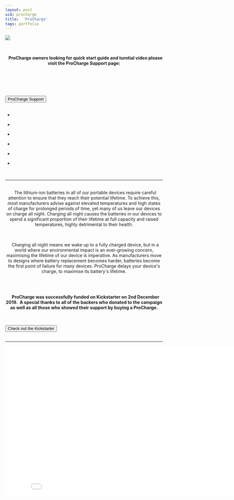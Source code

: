```yaml
---
layout: post
uid: procharge
title:  'ProCharge'
tags: portfolio
---
```


<a href="{{ site.url }}/images/portfolio/procharge/IMG_5804.jpg">
<img src = "{{ site.url }}/images/portfolio/procharge/IMG_5804.jpg">
</a>


<div class="sqs-html-content">
 <p class="" style="text-align:center;white-space:pre-wrap;">
  <strong>
   ProCharge owners looking for quick start guide and turotial video please visit the ProCharge Support page:
  </strong>
 </p>
 <p class="" data-rte-preserve-empty="true" style="white-space:pre-wrap;">
 </p>
</div>


<div class="projects clearfix">
 <a href="{{ site.url }}/procharge-support">
  <button class="button" role="button">   
    ProCharge Support
    </button>
 </a>
</div>
<br>


<ul class="projects clearfix">
  <li>
    <div class="project" style='background-image: url({{ site.url }}/images/portfolio/procharge/IMG_5942.jpg)'>
      <a class="cover" href="{{ site.url }}/images/portfolio/procharge/IMG_5942.jpg"></a>
    </div>
  </li>
  <li>
    <div class="project" style='background-image: url({{ site.url }}/images/portfolio/procharge/IMG_5965.jpg)'>
      <a class="cover" href="{{ site.url }}/images/portfolio/procharge/IMG_5965.jpg"></a>
    </div>
  </li>
  <li>
    <div class="project" style='background-image: url({{ site.url }}/images/portfolio/procharge/IMG_5968.jpg)'>
      <a class="cover" href="{{ site.url }}/images/portfolio/procharge/IMG_5968.jpg"></a>
    </div>
  </li>
  <li>
    <div class="project" style='background-image: url({{ site.url }}/images/portfolio/procharge/IMG_5804.jpg)'>
      <a class="cover" href="{{ site.url }}/images/portfolio/procharge/IMG_5804.jpg"></a>
    </div>
  </li>
  <li>
    <div class="project" style='background-image: url({{ site.url }}/images/portfolio/procharge/IMG_5833+copy.jpg)'>
      <a class="cover" href="{{ site.url }}/images/portfolio/procharge/IMG_5833+copy.jpg"></a>
    </div>
  </li>
  <li>
    <div class="project" style='background-image: url({{ site.url }}/images/portfolio/procharge/IMG_5971.jpg)'>
      <a class="cover" href="{{ site.url }}/images/portfolio/procharge/IMG_5971.jpg"></a>
    </div>
  </li>
</ul>
<br>


<hr>

<div class="sqs-html-content">
 <p class="" style="text-align:center;white-space:pre-wrap;">
  The lithium-ion batteries in all of our portable devices require careful attention to ensure that they reach their potential lifetime. To achieve this, most manufacturers advise against elevated temperatures and high states of charge for prolonged periods of time, yet many of us leave our devices on charge all night. Charging all night causes the batteries in our devices to spend a significant proportion of their lifetime at full capacity and raised temperatures, highly detrimental to their health.
 </p>
 <p class="" style="text-align:center;white-space:pre-wrap;">
  Charging all night means we wake up to a fully charged device, but in a world where our environmental impact is an ever-growing concern, maximising the lifetime of our device is imperative. As manufacturers move to designs where battery replacement becomes harder, batteries become the first point of failure for many devices. ProCharge delays your device's charge, to maximise its battery's lifetime.
 </p>
 <p class="" style="text-align:center;white-space:pre-wrap;">
  <strong>
   ProCharge was successfully funded on Kickstarter on 2nd December 2019.  A special thanks to all of the backers who donated to the campaign as well as all those who showed their support by buying a ProCharge.
  </strong>
 </p>
</div>


<div class="projects clearfix">
 <a href="https://www.kickstarter.com/projects/fourboards/procharge-2">
  <button class="button" role="button">   
    Check out the Kickstarter
    </button>
 </a>
</div>
<br>


<hr>

<iframe src="//www.youtube.com/embed/BRUdkvakV0s?wmode=opaque&enablejsapi=1" height="480" width="854" scrolling="no" frameborder="0" allowfullscreen=""><br/></iframe>

